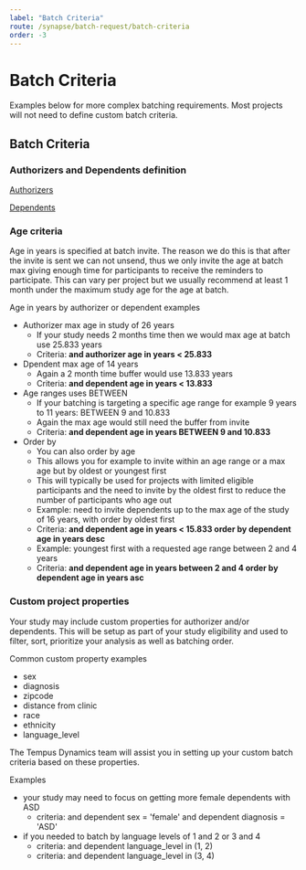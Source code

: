 ```yaml
---
label: "Batch Criteria"
route: /synapse/batch-request/batch-criteria
order: -3
---
```

# Batch Criteria

Examples below for more complex batching requirements. Most projects will not need to define custom batch criteria.

## Batch Criteria

### Authorizers and Dependents definition

[Authorizers](https://platforms.tempusresearch.com/synapse/glossary/#authorizer)

[Dependents](https://platforms.tempusresearch.com/synapse/glossary/#dependent)

### Age criteria

Age in years is specified at batch invite. The reason we do this is that after the invite is sent we can not unsend, thus we only invite the age at batch max giving enough time for participants to receive the reminders to participate. This can vary per project but we usually recommend at least 1 month under the maximum study age for the age at batch.

Age in years by authorizer or dependent examples

- Authorizer max age in study of 26 years
    -   If your study needs 2 months time then we would max age at batch use 25.833 years
    -   Criteria: **and authorizer age in years < 25.833**     
- Dpendent max age of 14 years
    - Again a 2 month time buffer would use 13.833 years
    - Criteria: **and dependent age in years < 13.833**
- Age ranges uses BETWEEN
    - If your batching is targeting a specific age range for example 9 years to 11 years: BETWEEN 9 and 10.833
    - Again the max age would still need the buffer from invite
    - Criteria: **and dependent age in years BETWEEN 9 and 10.833**
-   Order by
    - You can also order by age
    - This allows you for example to invite within an age range or a max age but by oldest or youngest first
    - This will typically be used for projects with limited eligible participants and the need to invite by the oldest first to reduce the number of participants who age out
    - Example: need to invite dependents up to the max age of the study of 16 years, with order by oldest first
    - Criteria: **and dependent age in years < 15.833 order by dependent age in years desc**
    - Example: youngest first with a requested age range between 2 and 4 years
    - Criteria: **and dependent age in years between 2 and 4 order by dependent age in years asc**

### Custom project properties

Your study may include custom properties for authorizer and/or dependents. This will be setup as part of your study eligibility and used to filter, sort, prioritize your analysis as well as batching order.

Common custom property examples

- sex
- diagnosis
- zipcode
- distance from clinic
- race
- ethnicity
- language_level

The Tempus Dynamics team will assist you in setting up your custom batch criteria based on these properties.

Examples

- your study may need to focus on getting more female dependents with ASD
    - criteria: and dependent sex = 'female' and dependent diagnosis = 'ASD'
- if you needed to batch by language levels of 1 and 2 or 3 and 4
    - criteria: and dependent language_level in (1, 2)
    - criteria: and dependent language_level in (3, 4)
